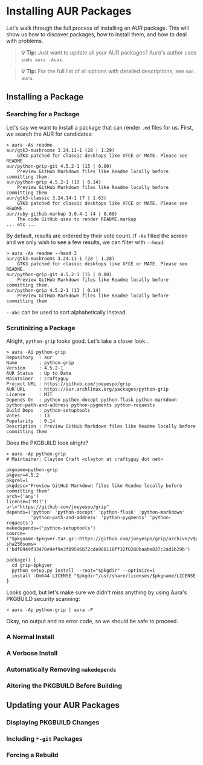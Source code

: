 # Installing AUR Packages

Let's walk through the full process of installing an AUR package. This will show
us how to discover packages, how to install them, and how to deal with problems.

> **💡 Tip:** Just want to update all your AUR packages? Aura's author uses
> `sudo aura -Auax`.

> **💡 Tip:** For the full list of all options with detailed descriptions, see
> `man aura`.

## Installing a Package

### Searching for a Package

Let's say we want to install a package that can render `.md` files for us.
First, we search the AUR for candidates:

```
> aura -As readme
aur/gtk3-mushrooms 3.24.11-1 (28 | 1.29)
    GTK3 patched for classic desktops like XFCE or MATE. Please see README.
aur/python-grip-git 4.5.2-1 (15 | 0.00)
    Preview GitHub Markdown files like Readme locally before committing them.
aur/python-grip 4.5.2-1 (13 | 0.14)
    Preview GitHub Markdown files like Readme locally before committing them
aur/gtk3-classic 3.24.14-1 (7 | 1.63)
    GTK3 patched for classic desktops like XFCE or MATE. Please see README.
aur/ruby-github-markup 3.0.4-1 (4 | 0.00)
    The code GitHub uses to render README.markup
... etc ...
```

By default, results are ordered by their vote count. If `-As` filled the screen
and we only wish to see a few results, we can filter with `--head`:

```
> aura -As readme --head 3
aur/gtk3-mushrooms 3.24.11-1 (28 | 1.28)
    GTK3 patched for classic desktops like XFCE or MATE. Please see README.
aur/python-grip-git 4.5.2-1 (15 | 0.00)
    Preview GitHub Markdown files like Readme locally before committing them.
aur/python-grip 4.5.2-1 (13 | 0.14)
    Preview GitHub Markdown files like Readme locally before committing them
```

`--abc` can be used to sort alphabetically instead.

### Scrutinizing a Package

Alright, `python-grip` looks good. Let's take a closer look...

```
> aura -Ai python-grip
Repository  : aur
Name        : python-grip
Version     : 4.5.2-1
AUR Status  : Up to Date
Maintainer  : craftyguy
Project URL : https://github.com/joeyespo/grip
AUR URL     : https://aur.archlinux.org/packages/python-grip
License     : MIT
Depends On  : python python-docopt python-flask python-markdown python-path-and-address python-pygments python-requests
Build Deps  : python-setuptools
Votes       : 13
Popularity  : 0.14
Description : Preview GitHub Markdown files like Readme locally before committing them
```

Does the PKGBUILD look alright?

```
> aura -Ap python-grip
# Maintainer: Clayton Craft <clayton at craftyguy dot net>

pkgname=python-grip
pkgver=4.5.2
pkgrel=1
pkgdesc="Preview GitHub Markdown files like Readme locally before committing them"
arch=('any')
license=('MIT')
url="https://github.com/joeyespo/grip"
depends=('python' 'python-docopt' 'python-flask' 'python-markdown'
         'python-path-and-address' 'python-pygments' 'python-requests')
makedepends=('python-setuptools')
source=("$pkgname-$pkgver.tar.gz::https://github.com/joeyespo/grip/archive/v$pkgver.tar.gz")
sha256sums=('bdf8949f33470e9ef9e3f09596b72cda968116ff32f0280baabe837c2ad1b29b')

package() {
  cd grip-$pkgver
  python setup.py install --root="$pkgdir" --optimize=1
  install -Dm644 LICENSE "$pkgdir"/usr/share/licenses/$pkgname/LICENSE
}
```

Looks good, but let's make sure we didn't miss anything by using Aura's PKGBUILD
security scanning:

```
> aura -Ap python-grip | aura -P
```

Okay, no output and no error code, so we should be safe to proceed.

### A Normal Install

### A Verbose Install

### Automatically Removing `makedepends`

### Altering the PKGBUILD Before Building

## Updating your AUR Packages

### Displaying PKGBUILD Changes

### Including `*-git` Packages

### Forcing a Rebuild
